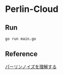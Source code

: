 # Perlin-Cloud

## Run
```
go run main.go
```

## Reference
[パーリンノイズを理解する](https://postd.cc/understanding-perlin-noise/)

